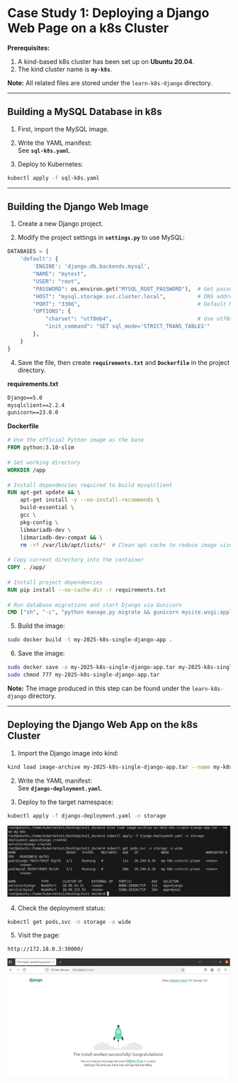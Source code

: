# Case Study 1: Deploying a Django Web Page on a k8s Cluster

**Prerequisites:**
1. A kind-based k8s cluster has been set up on **Ubuntu 20.04**.
2. The kind cluster name is **`my-k8s`**.

**Note:** All related files are stored under the `learn-k8s-django` directory.

---

## Building a MySQL Database in k8s

1. First, import the MySQL image.

2. Write the YAML manifest:  
   See **`sql-k8s.yaml`**.

3. Deploy to Kubernetes:
```bash
kubectl apply -f sql-k8s.yaml
```

---

## Building the Django Web Image

1. Create a new Django project.

2. Modify the project settings in **`settings.py`** to use MySQL:
```python
DATABASES = {
    'default': {
        'ENGINE': 'django.db.backends.mysql',
        "NAME": "mytest",
        "USER": "root",
        "PASSWORD": os.environ.get("MYSQL_ROOT_PASSWORD"),  # Get password from environment variable
        "HOST": "mysql.storage.svc.cluster.local",          # DNS address of the MySQL Service
        "PORT": "3306",                                     # Default MySQL port
        "OPTIONS": {
            "charset": "utf8mb4",                           # Use utf8mb4 to support emojis, etc.
            "init_command": "SET sql_mode='STRICT_TRANS_TABLES'"
        },
    }
}
```

4. Save the file, then create **`requirements.txt`** and **`Dockerfile`** in the project directory.

**requirements.txt**
```txt
Django==5.0
mysqlclient==2.2.4
gunicorn==23.0.0
```

**Dockerfile**
```Dockerfile
# Use the official Python image as the base
FROM python:3.10-slim

# Set working directory
WORKDIR /app

# Install dependencies required to build mysqlclient
RUN apt-get update && \
    apt-get install -y --no-install-recommends \
    build-essential \
    gcc \
    pkg-config \
    libmariadb-dev \
    libmariadb-dev-compat && \
    rm -rf /var/lib/apt/lists/*  # Clean apt cache to reduce image size

# Copy current directory into the container
COPY . /app/

# Install project dependencies
RUN pip install --no-cache-dir -r requirements.txt

# Run database migrations and start Django via Gunicorn
CMD ["sh", "-c", "python manage.py migrate && gunicorn mysite.wsgi:application -b 0.0.0.0:8000"]
```

5. Build the image:
```bash
sudo docker build -t my-2025-k8s-single-django-app .
```

6. Save the image:
```bash
sudo docker save -o my-2025-k8s-single-django-app.tar my-2025-k8s-single-django-app:latest
sudo chmod 777 my-2025-k8s-single-django-app.tar
```

**Note:** The image produced in this step can be found under the `learn-k8s-django` directory.

---

## Deploying the Django Web App on the k8s Cluster

1. Import the Django image into kind:
```bash
kind load image-archive my-2025-k8s-single-django-app.tar --name my-k8s
```

2. Write the YAML manifest:  
   See **`django-deployment.yaml`**.

3. Deploy to the target namespace:
```bash
kubectl apply -f django-deployment.yaml -n storage
```
![alt text](image-1.png)

4. Check the deployment status:
```bash
kubectl get pods,svc -n storage -o wide
```

5. Visit the page:
```
http://172.18.0.3:30000/
```
![alt text](image.png)
